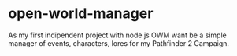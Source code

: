 # open-world-manager
As  my first indipendent project with node.js OWM want be a simple manager of events, characters, lores for my Pathfinder 2 Campaign.

